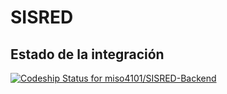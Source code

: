 # SISRED

## Estado de la integración
[![Codeship Status for miso4101/SISRED-Backend](https://app.codeship.com/projects/7d4820c0-5161-0137-d6fe-4e51e5aac4b6/status?branch=master)](https://app.codeship.com/projects/340094)
